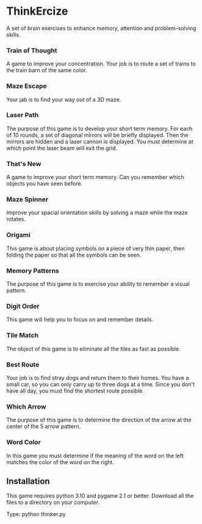 # ThinkErcize
A set of brain exercises to enhance memory, attention and problem-solving skills.

### Train of Thought
A game to improve your concentration.
Your job is to route a set of trains to the train barn of the same color.

### Maze Escape
Your jab is to find your way out of a 3D maze.

### Laser Path
The purpose of this game is to develop your short term memory.
For each of 10 rounds, a set of diagonal mirrors will be briefly displayed.
Then the mirrors are hidden and a laser cannon is displayed.
You must determine at which point the laser beam will exit the grid.

### That's New
A game to improve your short term memory.
Can you remember which objects you have seen before.

### Maze Spinner
Improve your spacial orientation skills by solving a maze while the maze rotates.

### Origami
This game is about placing symbols on a piece of very thin paper, 
then folding the paper so that all the symbols can be seen.

### Memory Patterns
The purpose of this game is to exercise your ability to remember a visual pattern.

### Digit Order
This game will help you to focus on and remember details.

### Tile Match
The object of this game is to eliminate all the tiles as fast as possible.

### Best Route
Your job is to find stray dogs and return them to their homes.
You have a small car, so you can only carry up to three dogs at a time.
Since you don\'t have all day, you must find the shortest route possible.

### Which Arrow
The purpose of this game is to determine the direction of the arrow at the center of the 5 arrow pattern.

### Word Color
In this game you must determine if the meaning of the word on the
left matches the color of the word on the right.

## Installation
This game requires python 3.10 and pygame 2.1 or better.
Download all the files to a directory on your computer.

Type: python thinker.py
